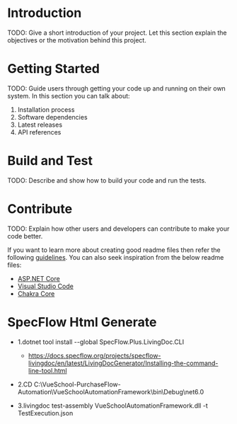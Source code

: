 # Introduction 
TODO: Give a short introduction of your project. Let this section explain the objectives or the motivation behind this project. 

# Getting Started
TODO: Guide users through getting your code up and running on their own system. In this section you can talk about:
1.	Installation process
2.	Software dependencies
3.	Latest releases
4.	API references

# Build and Test
TODO: Describe and show how to build your code and run the tests. 

# Contribute
TODO: Explain how other users and developers can contribute to make your code better. 

If you want to learn more about creating good readme files then refer the following [guidelines](https://docs.microsoft.com/en-us/azure/devops/repos/git/create-a-readme?view=azure-devops). You can also seek inspiration from the below readme files:
- [ASP.NET Core](https://github.com/aspnet/Home)
- [Visual Studio Code](https://github.com/Microsoft/vscode)
- [Chakra Core](https://github.com/Microsoft/ChakraCore)


# SpecFlow Html Generate
  - 1.dotnet tool install --global SpecFlow.Plus.LivingDoc.CLI
    - https://docs.specflow.org/projects/specflow-livingdoc/en/latest/LivingDocGenerator/Installing-the-command-line-tool.html

  - 2.CD C:\VueSchool-PurchaseFlow-Automation\VueSchoolAutomationFramework\bin\Debug\net6.0

  - 3.livingdoc test-assembly VueSchoolAutomationFramework.dll -t TestExecution.json

  
   
 

